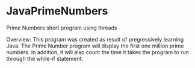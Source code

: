 # JavaPrimeNumbers
Prime Numbers short program using threads

Overview: This program was created as result of pregressively learning Java.  The Prime Number program will display the first one million prime numbers. In addition, it will also count the time it takes the program to run through the while-if statement.
